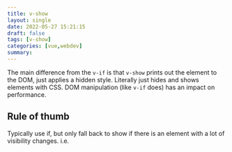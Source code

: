 ```yaml
---
title: v-show
layout: single
date: 2022-05-27 15:21:15
draft: false
tags: [v-show]
categories: [vue,webdev]
summary:
---
```

The main difference from the `v-if` is that `v-show` prints out the element to the DOM, just applies a hidden style. Literally just hides and shows elements with CSS. DOM manipulation (like `v-if` does) has an impact on performance.

## Rule of thumb

Typically use if, but only fall back to show if there is an element with a lot of visibility changes. i.e.

